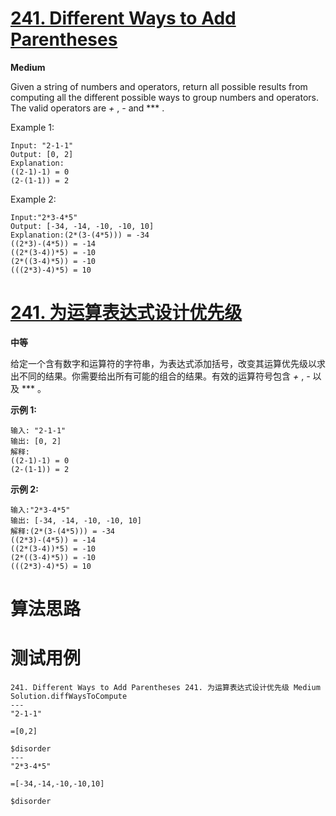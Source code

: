# [241. Different Ways to Add Parentheses][enTitle]

**Medium**

Given a string of numbers and operators, return all possible results from computing all the different possible ways to group numbers and operators. The valid operators are  *+* ,  *-*  and  *** .

Example 1:

```
Input: "2-1-1"
Output: [0, 2]
Explanation:
((2-1)-1) = 0 
(2-(1-1)) = 2
```

Example 2:

```
Input:"2*3-4*5"
Output: [-34, -14, -10, -10, 10]
Explanation:(2*(3-(4*5))) = -34 
((2*3)-(4*5)) = -14 
((2*(3-4))*5) = -10 
(2*((3-4)*5)) = -10 
(((2*3)-4)*5) = 10
```


# [241. 为运算表达式设计优先级][cnTitle]

**中等**

给定一个含有数字和运算符的字符串，为表达式添加括号，改变其运算优先级以求出不同的结果。你需要给出所有可能的组合的结果。有效的运算符号包含  *+* ,  *-*  以及  ***  。

**示例 1:** 

```
输入: "2-1-1"
输出: [0, 2]
解释:
((2-1)-1) = 0 
(2-(1-1)) = 2
```

**示例 2:** 

```
输入:"2*3-4*5"
输出: [-34, -14, -10, -10, 10]
解释:(2*(3-(4*5))) = -34 
((2*3)-(4*5)) = -14 
((2*(3-4))*5) = -10 
(2*((3-4)*5)) = -10 
(((2*3)-4)*5) = 10
```




# 算法思路

# 测试用例
```
241. Different Ways to Add Parentheses 241. 为运算表达式设计优先级 Medium
Solution.diffWaysToCompute
---
"2-1-1"

=[0,2]

$disorder
---
"2*3-4*5"

=[-34,-14,-10,-10,10]

$disorder
```

[enTitle]: https://leetcode.com/problems/different-ways-to-add-parentheses/
[cnTitle]: https://leetcode-cn.com/problems/different-ways-to-add-parentheses/
